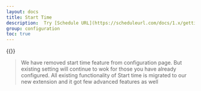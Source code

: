 ```yaml
---
layout: docs
title: Start Time
description:  Try [Schedule URL](https://scheduleurl.com/docs/1.x/getting-started/download/) our new browser extension. It's used to schedule webpage / URL at particular day and time.
group: configuration
toc: true
---
```


{{<img schedule-url.png>}}

> We have removed start time feature from configuration page. But existing setting will continue to wok for those you have already configured. All existing functionality of Start time is migrated to our new extension and it got few advanced features as well